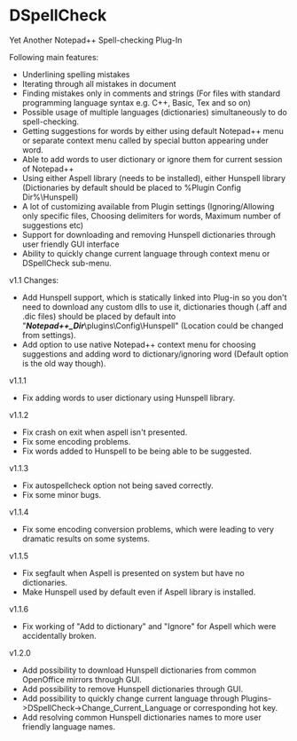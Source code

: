 DSpellCheck
===========

Yet Another Notepad++ Spell-checking Plug-In

Following main features:
- Underlining spelling mistakes
- Iterating through all mistakes in document
- Finding mistakes only in comments and strings (For files with standard programming language syntax e.g. C++, Basic, Tex and so on)
- Possible usage of multiple languages (dictionaries) simultaneously to do spell-checking.
- Getting suggestions for words by either using default Notepad++ menu or separate context menu called by special button appearing under word.
- Able to add words to user dictionary or ignore them for current session of Notepad++
- Using either Aspell library (needs to be installed), either Hunspell library (Dictionaries by default should be placed to %Plugin Config Dir%\Hunspell)
- A lot of customizing available from Plugin settings (Ignoring/Allowing only specific files, Choosing delimiters for words, Maximum number of suggestions etc)
- Support for downloading and removing Hunspell dictionaries through user friendly GUI interface
- Ability to quickly change current language through context menu or DSpellCheck sub-menu.

v1.1 Changes:
* Add Hunspell support, which is statically linked into Plug-in so you don't need to download any custom dlls to use it, dictionaries though (.aff and .dic files) should be placed by default into "***Notepad++_Dir***\plugins\Config\Hunspell\" (Location could be changed from settings).
* Add option to use native Notepad++ context menu for choosing suggestions and adding word to dictionary/ignoring word (Default option is the old way though).

v1.1.1
* Fix adding words to user dictionary using Hunspell library.

v1.1.2
* Fix crash on exit when aspell isn't presented.
* Fix some encoding problems.
* Fix words added to Hunspell to be being able to be suggested.

v1.1.3
* Fix autospellcheck option not being saved correctly.
* Fix some minor bugs.

v1.1.4
* Fix some encoding conversion problems, which were leading to very dramatic results on some systems.

v1.1.5
* Fix segfault when Aspell is presented on system but have no dictionaries.
* Make Hunspell used by default even if Aspell library is installed.

v1.1.6
* Fix working of "Add to dictionary" and "Ignore" for Aspell which were accidentally broken.

v1.2.0
* Add possibility to download Hunspell dictionaries from common OpenOffice mirrors through GUI.
* Add possibility to remove Hunspell dictionaries through GUI.
* Add possibility to quickly change current language through Plugins->DSpellCheck->Change_Current_Language or corresponding hot key.
* Add resolving common Hunspell dictionaries names to more user friendly language names.
